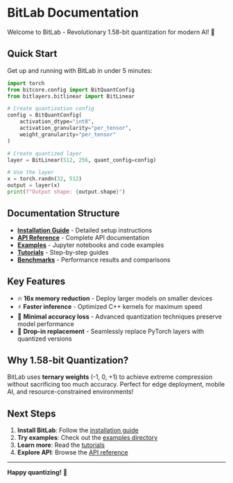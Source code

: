 # BitLab Documentation

Welcome to BitLab - Revolutionary 1.58-bit quantization for modern AI! 🚀

## Quick Start

Get up and running with BitLab in under 5 minutes:

```python
import torch
from bitcore.config import BitQuantConfig
from bitlayers.bitlinear import BitLinear

# Create quantization config
config = BitQuantConfig(
    activation_dtype="int8",
    activation_granularity="per_tensor",
    weight_granularity="per_tensor"
)

# Create quantized layer
layer = BitLinear(512, 256, quant_config=config)

# Use the layer
x = torch.randn(32, 512)
output = layer(x)
print(f"Output shape: {output.shape}")
```

## Documentation Structure

- **[Installation Guide](installation.md)** - Detailed setup instructions
- **[API Reference](api/)** - Complete API documentation
- **[Examples](examples/)** - Jupyter notebooks and code examples
- **[Tutorials](tutorials/)** - Step-by-step guides
- **[Benchmarks](benchmarks/)** - Performance results and comparisons

## Key Features

- 🔥 **16x memory reduction** - Deploy larger models on smaller devices
- ⚡ **Faster inference** - Optimized C++ kernels for maximum speed  
- 🎯 **Minimal accuracy loss** - Advanced quantization techniques preserve model performance
- 🔧 **Drop-in replacement** - Seamlessly replace PyTorch layers with quantized versions

## Why 1.58-bit Quantization?

BitLab uses **ternary weights** (-1, 0, +1) to achieve extreme compression without sacrificing too much accuracy. Perfect for edge deployment, mobile AI, and resource-constrained environments!

## Next Steps

1. **Install BitLab**: Follow the [installation guide](installation.md)
2. **Try examples**: Check out the [examples directory](examples/)
3. **Learn more**: Read the [tutorials](tutorials/)
4. **Explore API**: Browse the [API reference](api/)

---

**Happy quantizing!** 🎯

